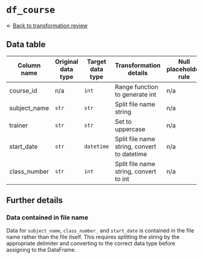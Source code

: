 # `df_course`
&larr; [Back to transformation review](../data_transformation_review.md)

## Data table	
| Column name				| Original data type	| Target data type	| Transformation details									| Null placeholder rule |
|---------------------------|-----------------------|-------------------|-----------------------------------------------------------|-----------------------|
| course_id					| n/a					| `int`				| Range function to generate int							| n/a					|
| subject_name				| `str`					| `str`				| Split file name string									| n/a					|
| trainer					| `str`					| `str`				| Set to uppercase											| n/a					|
| start_date				| `str`					| `datetime`		| Split file name string, convert to datetime				| n/a					|
| class_number				| `str`					| `int`				| Split file name string, convert to int					| n/a					|

## Further details
### Data contained in file name
Data for `subject_name`, `class_number_` and `start_date` is contained in the file name rather than the file itself. This requires splitting the string by the appropriate delimiter and converting to the correct data type before assigning to the DataFrame.